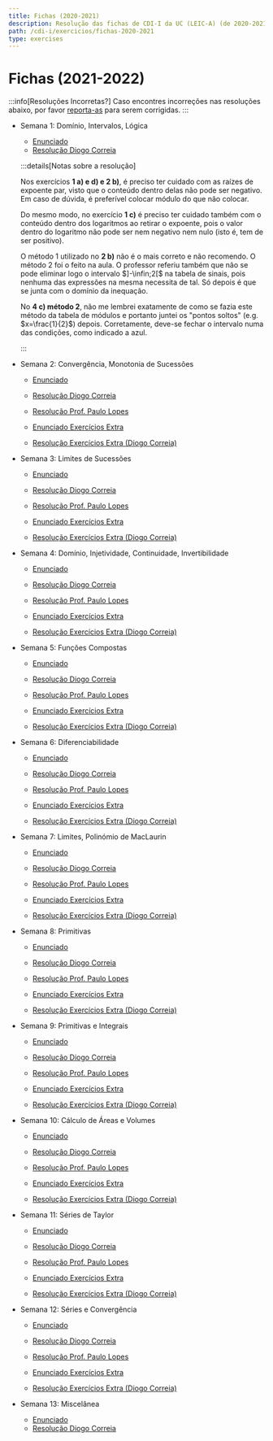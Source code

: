 ```yaml
---
title: Fichas (2020-2021)
description: Resolução das fichas de CDI-I da UC (LEIC-A) (de 2020-2021).
path: /cdi-i/exercicios/fichas-2020-2021
type: exercises
---
```


# Fichas (2021-2022)

:::info[Resoluções Incorretas?]
Caso encontres incorreções nas resoluções abaixo, por favor
[reporta-as](https://github.com/diogotcorreia/resumos-leic/issues/new?assignees=&labels=incorrect+solution&template=incorrect_solution.yml&title=%5BIncorrect+Solution%5D+)
para serem corrigidas.
:::

- Semana 1: Domínio, Intervalos, Lógica

  - [Enunciado](https://drive.google.com/file/d/1IVMZOojlnJJ79NKGDmvqkKylwtTyFNMd/view)
  - [Resolução Diogo Correia](https://drive.google.com/file/d/15ZhY4S3tSrYGSUptlUQQ4RqQM1UL2mod/view)

  :::details[Notas sobre a resolução]

  Nos exercícios **1 a) e d) e 2 b)**, é preciso ter cuidado com as raízes de expoente par, visto que o conteúdo dentro delas não pode ser negativo. Em caso de dúvida, é preferível colocar módulo do que não colocar.

  Do mesmo modo, no exercício **1 c)** é preciso ter cuidado também com o conteúdo dentro dos logaritmos ao retirar o expoente, pois o valor dentro do logaritmo não pode ser nem negativo nem nulo (isto é, tem de ser positivo).

  O método 1 utilizado no **2 b)** não é o mais correto e não recomendo. O método 2 foi o feito na aula. O professor referiu também que não se pode eliminar logo o intervalo $]-\infin;2[$ na tabela de sinais, pois nenhuma das expressões na mesma necessita de tal. Só depois é que se junta com o domínio da inequação.

  No **4 c) método 2**, não me lembrei exatamente de como se fazia este método da tabela de módulos e portanto juntei os "pontos soltos" (e.g. $x=\frac{1}{2}$) depois. Corretamente, deve-se fechar o intervalo numa das condições, como indicado a azul.

  :::

- Semana 2: Convergência, Monotonia de Sucessões

  - [Enunciado](https://drive.google.com/file/d/1zVr-KESUkcaGykBCwmL9qYhs8NFlgSr5/view)
  - [Resolução Diogo Correia](https://drive.google.com/file/d/1aD8PxaLFXj1ue6epUJzGvDhoM52mAC-G/view)
  - [Resolução Prof. Paulo Lopes](https://drive.google.com/file/d/1jet6iMeMKWqq0-jqPiVWIn3drzwTAuJI/view)

  - [Enunciado Exercícios Extra](https://drive.google.com/file/d/1SalsxxYbPBlRoh307ugf9JnGE4gIBtdL/view)
  - [Resolução Exercícios Extra (Diogo Correia)](https://drive.google.com/file/d/1fUc66spLbpEYl6zYjr5sC1Dk8A9554e6/view)

- Semana 3: Limites de Sucessões

  - [Enunciado](https://drive.google.com/file/d/1cWVrqMnFvr7W3K0_QIFMFZQR0iBkpLnO/view)
  - [Resolução Diogo Correia](https://drive.google.com/file/d/1Gnv4iBboOzVQBXHkXzf2skfr-2-mHdyZ/view)
  - [Resolução Prof. Paulo Lopes](https://drive.google.com/file/d/1rHPmqiW47MVcupGVyML_Zd8VS_2QTetr/view)

  - [Enunciado Exercícios Extra](https://drive.google.com/file/d/1LPF1IgTeGtsVigQv4tQkv4XIiiPKvpcj/view)
  - [Resolução Exercícios Extra (Diogo Correia)](https://drive.google.com/file/d/1OKaMQPrcFQ3ezQftA8zp8xWKE6Lcs_pL/view)

- Semana 4: Domínio, Injetividade, Continuidade, Invertibilidade

  - [Enunciado](https://drive.google.com/file/d/1_fowHxQswcRXKYDY9DSYHbg5vgyGq3uM/view)
  - [Resolução Diogo Correia](https://drive.google.com/file/d/1ynZIUivhQiMRVNmNY-79Vop10yLpBfid/view)
  - [Resolução Prof. Paulo Lopes](https://drive.google.com/file/d/1VYB9IniqhE1wk_ZP4LQJ76XKMXjyNqp5/view)

  - [Enunciado Exercícios Extra](https://drive.google.com/file/d/1GZz_5bdca-Z6XsEdRI5ztlysxq2UbA5V/view)
  - [Resolução Exercícios Extra (Diogo Correia)](https://drive.google.com/file/d/1lUCoHZF5lZ1Z7BqXn40dbR_PO7GuoayE/view)

- Semana 5: Funções Compostas

  - [Enunciado](https://drive.google.com/file/d/1lVzAd_Mp8n4twHNXCg_-TxIaqpJi_8kX/view)
  - [Resolução Diogo Correia](https://drive.google.com/file/d/1EMBOUkqvrwdrKbA35M7xrDOTjeV8SD2G/view)
  - [Resolução Prof. Paulo Lopes](https://drive.google.com/file/d/1lOk90-Z5WcdhtAkCnjwa1Fc2y8k94dgL/view)

  - [Enunciado Exercícios Extra](https://drive.google.com/file/d/1trT-T9nKYjYNIF4ei9cw8Aoseped9Nzy/view)
  - [Resolução Exercícios Extra (Diogo Correia)](https://drive.google.com/file/d/1uBkZ-KqCVbtu4DYFq_3EdR7U40GGsPv7/view)

- Semana 6: Diferenciabilidade

  - [Enunciado](https://drive.google.com/file/d/1sWGBtszrnMV9OUgEEYmHRzyGpxc1Dcd9/view)
  - [Resolução Diogo Correia](https://drive.google.com/file/d/1IrOs6q1iLzbLIMusrXK0RPCU4dC9jZty/view)
  - [Resolução Prof. Paulo Lopes](https://drive.google.com/file/d/1nP7PxYIxz1tcK986L48G_fq2dFmcqflr/view)

  - [Enunciado Exercícios Extra](https://drive.google.com/file/d/1OtqRl8VGi-tDkrMUP3uIrwiNg0KCna4S/view)
  - [Resolução Exercícios Extra (Diogo Correia)](https://drive.google.com/file/d/1H9Kv2wzh2YGqCaDmdCA47plB7j_ID6Tq/view)

- Semana 7: Limites, Polinómio de MacLaurin

  - [Enunciado](https://drive.google.com/file/d/1RDH2i9fTVdY-PGtWnUrRXgyZeDI0QcP4/view)
  - [Resolução Diogo Correia](https://drive.google.com/file/d/1tXekduFygXej4vgv9j7xXJxdsLN9RJMd/view)
  - [Resolução Prof. Paulo Lopes](https://drive.google.com/file/d/1ztwlyaL18wfpGKyLkD14P-B8I8Ybw0cs/view)

  - [Enunciado Exercícios Extra](https://drive.google.com/file/d/1deabwE9JPlqt-AbVsdvY2ITPRTLsmzMh/view)
  - [Resolução Exercícios Extra (Diogo Correia)](https://drive.google.com/file/d/1vq9CbcuXa9sxhachKTh61VkC9JfZTSve/view)

- Semana 8: Primitivas

  - [Enunciado](https://drive.google.com/file/d/14FZ_DkPftw2UcAG9SvEZqav0iIvsPADb/view)
  - [Resolução Diogo Correia](https://drive.google.com/file/d/1W31B28MCSXB-z0QuPgiM4inSQkqSHpkb/view)
  - [Resolução Prof. Paulo Lopes](https://drive.google.com/file/d/1q3APGy8GBneb_GWwC7i8t5y7mnWvlOXl/view)

  - [Enunciado Exercícios Extra](https://drive.google.com/file/d/1MsVdZVvIdzSSPsiVX65srvKiLKJEFJAk/view)
  - [Resolução Exercícios Extra (Diogo Correia)](https://drive.google.com/file/d/1qdKPJxNqgSBTOC7nz8BaQ8RB5SyxzyqP/view)

- Semana 9: Primitivas e Integrais

  - [Enunciado](https://drive.google.com/file/d/1TYxi1r1mgDqw4rybE5SV9RKOmFEawDeF/view)
  - [Resolução Diogo Correia](https://drive.google.com/file/d/1rHUTpI2EwyFdU0ko0LfSXNyd7Y62_8uJ/view)
  - [Resolução Prof. Paulo Lopes](https://drive.google.com/file/d/1uJjSN3ZIPyWrzJ8nnQ6gmpDPzayDxbUI/view)

  - [Enunciado Exercícios Extra](https://drive.google.com/file/d/1VUsNvrE9Y9ebE6tbWWNOxqnE1B3CXD4c/view)
  - [Resolução Exercícios Extra (Diogo Correia)](https://drive.google.com/file/d/1LdOBwdfsgkT8xjap-WwRwyKIBdv8vrxX/view)

- Semana 10: Cálculo de Áreas e Volumes

  - [Enunciado](https://drive.google.com/file/d/1WM-KIWvFmxXx0zT4kLSbczk-At2YhkdG/view)
  - [Resolução Diogo Correia](https://drive.google.com/file/d/1S3wNq8QDqNrkf2yV_hXV7Y3uwn9RPlf3/view)
  - [Resolução Prof. Paulo Lopes](https://drive.google.com/file/d/1tDqDFLzGJFTq99YqQSSkiYaWREbUzQJl/view)

  - [Enunciado Exercícios Extra](https://drive.google.com/file/d/1orLISn6brOSNMYRW3T-1cbsb8VoUbR4i/view)
  - [Resolução Exercícios Extra (Diogo Correia)](https://drive.google.com/file/d/1pwbUd56ufY_cd6t7Kk3zId1aVbbj_sa7/view)

- Semana 11: Séries de Taylor

  - [Enunciado](https://drive.google.com/file/d/1TOBbMUPVO_eIRsNH_3RRJU2iR2uiOQM2/view)
  - [Resolução Diogo Correia](https://drive.google.com/file/d/1PEp9RbbZN-EOhJgHwGApLG5MAHkx28-u/view)
  - [Resolução Prof. Paulo Lopes](https://drive.google.com/file/d/1jOyaiVPS-1tNC0x0DhQ-3RAj3hTQv67D/view)

  - [Enunciado Exercícios Extra](https://drive.google.com/file/d/1BEkXd38DBxW2-cfIColqe5dfwretCktP/view)
  - [Resolução Exercícios Extra (Diogo Correia)](https://drive.google.com/file/d/1kikRCXOloE6MPeeaZHdcm5b1-GR5eHak/view)

- Semana 12: Séries e Convergência

  - [Enunciado](https://drive.google.com/file/d/10dkkXzKirTLzCAHDBxXSroXj6O-ofhlB/view)
  - [Resolução Diogo Correia](https://drive.google.com/file/d/1PaEEbkEp880TnGv0nQkItwjuLEfE2Ots/view)
  - [Resolução Prof. Paulo Lopes](https://drive.google.com/file/d/1qFjwiASShfKxGUSBvB9zlxqYo_p9MkeO/view)

  - [Enunciado Exercícios Extra](https://drive.google.com/file/d/1_aM3qHmO89dEIN6sdnviymTNMecXw9bw/view)
  - [Resolução Exercícios Extra (Diogo Correia)](https://drive.google.com/file/d/1x9gbz7YgilNN0VMj_GHOKk_AywjeyLsw/view)

- Semana 13: Miscelânea

  - [Enunciado](https://drive.google.com/file/d/1ian8tneVc9rXONwPgDq4HMuWLJ6KLkwK/view)
  - [Resolução Diogo Correia](https://drive.google.com/file/d/1XLHLfSKY3fNvxuaqz2uZ4Yb179v38e3c/view)
